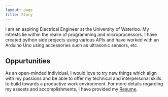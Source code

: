 ```yaml
---
layout: page
title: Story
---
```

I am an aspiring Electrical Engineer at the University of Waterloo. My intrests lie within the realm of programming and microprocessors.
I have created python side projects using various APIs and have worked with an Arduino Uno using accessories such as ultrasonic sensors,
etc. 

## Oppurtunities 
As an open-minded individual, I would love to try new things which align with my passions and be able to offer my technical and interpersonal skills to build towards a productive work environment. For more details regarding my assests and accomplishments, I have provided my <a href="Resume.docx">Resume</a>.
